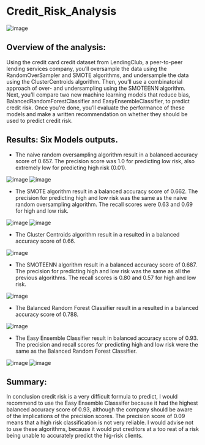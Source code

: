 # Credit_Risk_Analysis

![image](https://user-images.githubusercontent.com/94503395/164357743-4a254de0-c49a-4910-b730-88e2035907bb.png)

## Overview of the analysis: 

Using the credit card credit dataset from LendingClub, a peer-to-peer lending services company, you’ll oversample the data using the RandomOverSampler and SMOTE algorithms, and undersample the data using the ClusterCentroids algorithm. Then, you’ll use a combinatorial approach of over- and undersampling using the SMOTEENN algorithm. Next, you’ll compare two new machine learning models that reduce bias, BalancedRandomForestClassifier and EasyEnsembleClassifier, to predict credit risk. Once you’re done, you’ll evaluate the performance of these models and make a written recommendation on whether they should be used to predict credit risk.



## Results: Six Models outputs.

* The naive random oversampling algorithm result in a balanced accuracy score of 0.657. The precision score was 1.0 for predicting low risk, also extremely low for predicting high risk (0.01). 

![image](https://user-images.githubusercontent.com/94503395/164951210-78adf743-dcf9-4ee9-8b69-2fdee401be53.png)
![image](https://user-images.githubusercontent.com/94503395/164951409-fdd87f7a-48be-4db3-b13a-0400ec7f30e9.png)

* The SMOTE algorithm result in a balanced accuracy score of 0.662. The precision for predicting high and low risk was 
the same as the naive random oversampling algorithm. The recall scores were 0.63 and 0.69 for high and low risk.

![image](https://user-images.githubusercontent.com/94503395/164951461-4e5ef126-a2c2-45c0-b295-cd259673a197.png)
![image](https://user-images.githubusercontent.com/94503395/164951473-b86f1542-4e15-454a-8c5a-3a1173bd90f1.png)

* The Cluster Centroids algorithm result in a resulted in a balanced accuracy score of 0.66. 

![image](https://user-images.githubusercontent.com/94503395/164951965-bf9b1e9e-3da6-4fbc-bda1-018c8561fc16.png)

* The SMOTEENN algorithm result in a balanced accuracy score of 0.687. The precision for predicting high and low risk was the same as all the previous algorithms. The recall scores is 0.80 and 0.57 for high and low risk.

![image](https://user-images.githubusercontent.com/94503395/164952048-c5e4cdff-5680-4420-a45d-0da5b28a5d5c.png)

* The Balanced Random Forest Classifier result in a resulted in a balanced accuracy score of 0.788.

![image](https://user-images.githubusercontent.com/94503395/164952178-33b97fd6-e9dc-4d61-a33f-d9678d772d86.png)

* The Easy Ensemble Classifier result in balanced accuracy score of 0.93. The precision and recall scores for predicting high and low risk were the same as the Balanced Random Forest Classifier.

![image](https://user-images.githubusercontent.com/94503395/164952295-d0101bcb-8b04-4527-9818-8a7c768ddb3c.png)
![image](https://user-images.githubusercontent.com/94503395/164952319-e25d0cd8-9474-411a-9973-82d3976b240b.png)


## Summary: 
In conclusion credit risk is a very difficult formula to predict, I would recommend to use the Easy Ensemble Classsifer because it had the highest balanced accuracy score of 0.93, although the company should be aware of the implications of the precision scores. The precision score of 0.09 means that a high risk classification is not very reliable.  I would advise not to use these algorithms, because it would put creditors at a too reat of a risk being unable to accurately predict the hig-risk clients.
